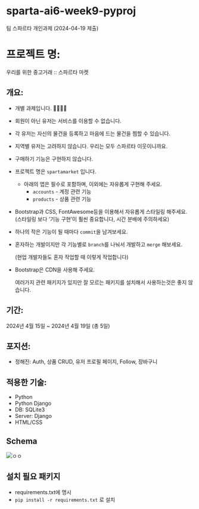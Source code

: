 # sparta-ai6-week9-pyproj
팀 스파르타 개인과제 (2024-04-19 제출)

# 프로젝트 명: 
우리를 위한 중고거래 :: 스파르타 마켓

## 개요:  

- 개별 과제입니다. 💁‍♂️💁‍♀️
- 회원이 아닌 유저는 서비스를 이용할 수 없습니다.
- 각 유저는 자신의 물건을 등록하고 마음에 드는 물건을 찜할 수 있습니다.
- 지역별 유저는 고려하지 않습니다. 우리는 모두 스파르타 이웃이니까요.
- 구매하기 기능은 구현하지 않습니다.

- 프로젝트 명은 `spartamarket` 입니다.
    - 아래의 앱은 필수로 포함하며, 이외에는 자유롭게 구현해 주세요.
        - `accounts` - 계정 관련 기능
        - `products` - 상품 관련 기능

- Bootstrap과 CSS, FontAwesome등을 이용해서 자유롭게 스타일링 해주세요.
(스타일링 보다 ‘기능 구현’이 훨씬 중요합니다, 시간 분배에 주의하세요)


- 하나의 작은 기능이 될 때마다 `commit`을 남겨보세요.
- 혼자하는 개발이지만 각 기능별로 `branch`를 나눠서 개발하고 `merge` 해보세요.
    
    (현업 개발자들도 혼자 작업할 때 이렇게 작업합니다)
    
- Bootstrap은 CDN을 사용해 주세요.
    
    여러가지 관련 패키지가 있지만 잘 모르는 패키지를 설치해서 사용하는것은 좋지 않습니다.

## 기간:

2024년 4월 15일 ~ 2024년 4월 19일 (총 5일)

## 포지션:

- 정해진: Auth, 상품 CRUD, 유저 프로필 페이지, Follow, 장바구니

## 적용한 기술:

- Python
- Python Django
- DB: SQLite3
- Server: Django
- HTML/CSS

## Schema

![ㅇㅇ](https://private-user-images.githubusercontent.com/159861706/323880140-68c528d3-9853-4f89-8c5a-7d4a01e610ed.png?jwt=eyJhbGciOiJIUzI1NiIsInR5cCI6IkpXVCJ9.eyJpc3MiOiJnaXRodWIuY29tIiwiYXVkIjoicmF3LmdpdGh1YnVzZXJjb250ZW50LmNvbSIsImtleSI6ImtleTUiLCJleHAiOjE3MTM1MTM5MTksIm5iZiI6MTcxMzUxMzYxOSwicGF0aCI6Ii8xNTk4NjE3MDYvMzIzODgwMTQwLTY4YzUyOGQzLTk4NTMtNGY4OS04YzVhLTdkNGEwMWU2MTBlZC5wbmc_WC1BbXotQWxnb3JpdGhtPUFXUzQtSE1BQy1TSEEyNTYmWC1BbXotQ3JlZGVudGlhbD1BS0lBVkNPRFlMU0E1M1BRSzRaQSUyRjIwMjQwNDE5JTJGdXMtZWFzdC0xJTJGczMlMkZhd3M0X3JlcXVlc3QmWC1BbXotRGF0ZT0yMDI0MDQxOVQwODAwMTlaJlgtQW16LUV4cGlyZXM9MzAwJlgtQW16LVNpZ25hdHVyZT03NWE0MmM2MGZhOTc5Mjk4MjczYWFlYThhN2M1Y2JlNzBhNjQ1MzViNTBjZjE4ODQ1OGE4NGZhMzg2YTM2NjIyJlgtQW16LVNpZ25lZEhlYWRlcnM9aG9zdCZhY3Rvcl9pZD0wJmtleV9pZD0wJnJlcG9faWQ9MCJ9._Hs_Y6tJfKzqaC1X-4qfzHC634aAHnZl3cyiqwILYDM)

## 설치 필요 패키지
- requirements.txt에 명시
- `pip install -r requirements.txt` 로 설치
